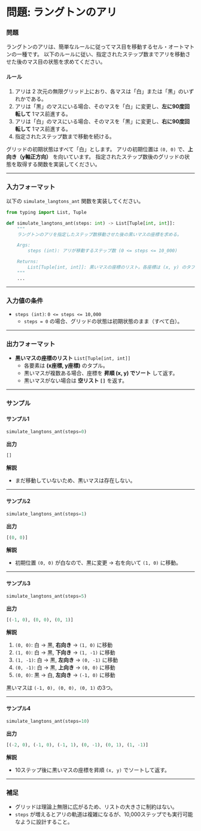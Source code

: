 # 問題: ラングトンのアリ

### 問題

ラングトンのアリは、簡単なルールに従ってマス目を移動するセル・オートマトンの一種です。
以下のルールに従い、指定されたステップ数までアリを移動させた後のマス目の状態を求めてください。

#### **ルール**
1. アリは 2 次元の無限グリッド上におり、各マスは「白」または「黒」のいずれかである。
2. アリは「黒」のマスにいる場合、そのマスを「白」に変更し、**左に90度回転して** 1マス前進する。
3. アリは「白」のマスにいる場合、そのマスを「黒」に変更し、**右に90度回転して** 1マス前進する。
4. 指定されたステップ数まで移動を続ける。

グリッドの初期状態はすべて「白」とします。
アリの初期位置は `(0, 0)` で、**上向き（y軸正方向）** を向いています。
指定されたステップ数後のグリッドの状態を取得する関数を実装してください。

---

### **入力フォーマット**
以下の `simulate_langtons_ant` 関数を実装してください。

```python
from typing import List, Tuple

def simulate_langtons_ant(steps: int) -> List[Tuple[int, int]]:
    """
    ラングトンのアリを指定したステップ数移動させた後の黒いマスの座標を求める。

    Args:
        steps (int): アリが移動するステップ数 (0 <= steps <= 10_000)

    Returns:
        List[Tuple[int, int]]: 黒いマスの座標のリスト。各座標は (x, y) のタプル形式で返す。
    """
    ...
```

---

### **入力値の条件**
- `steps (int)`: `0 <= steps <= 10,000`
  - `steps = 0` の場合、グリッドの状態は初期状態のまま（すべて白）。

---

### **出力フォーマット**
- **黒いマスの座標のリスト** `List[Tuple[int, int]]`
  - 各要素は **(x座標, y座標)** のタプル。
  - 黒いマスが複数ある場合、座標を **昇順 (x, y) でソート** して返す。
  - 黒いマスがない場合は **空リスト `[]`** を返す。

---

### **サンプル**

#### **サンプル1**
```python
simulate_langtons_ant(steps=0)
```
**出力**
```python
[]
```
**解説**
- まだ移動していないため、黒いマスは存在しない。

---

#### **サンプル2**
```python
simulate_langtons_ant(steps=1)
```
**出力**
```python
[(0, 0)]
```
**解説**
- 初期位置 `(0, 0)` が白なので、黒に変更 → 右を向いて `(1, 0)` に移動。

---

#### **サンプル3**
```python
simulate_langtons_ant(steps=5)
```
**出力**
```python
[(-1, 0), (0, 0), (0, 1)]
```
**解説**
1. `(0, 0)`: 白 → 黒, **右向き** → `(1, 0)` に移動
2. `(1, 0)`: 白 → 黒, **下向き** → `(1, -1)` に移動
3. `(1, -1)`: 白 → 黒, **左向き** → `(0, -1)` に移動
4. `(0, -1)`: 白 → 黒, **上向き** → `(0, 0)` に移動
5. `(0, 0)`: 黒 → 白, **左向き** → `(-1, 0)` に移動

黒いマスは `(-1, 0), (0, 0), (0, 1)` の3つ。

---

#### **サンプル4**
```python
simulate_langtons_ant(steps=10)
```
**出力**
```python
[(-2, 0), (-1, 0), (-1, 1), (0, -1), (0, 1), (1, -1)]
```
**解説**
- 10ステップ後に黒いマスの座標を昇順 `(x, y)` でソートして返す。

---

### **補足**
- グリッドは理論上無限に広がるため、リストの大きさに制約はない。
- `steps` が増えるとアリの軌道は複雑になるが、10,000ステップでも実行可能なように設計すること。
